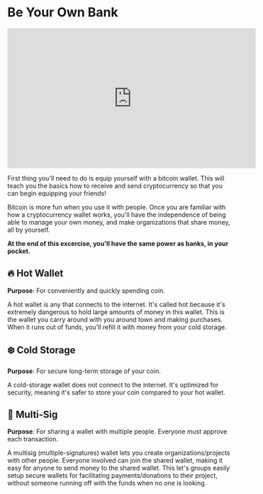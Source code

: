 # Be Your Own Bank

<iframe width="560" height="315" src="https://www.youtube-nocookie.com/embed/cbMDgGD-HOE?rel=0" frameborder="0" allow="autoplay; encrypted-media" allowfullscreen></iframe>

First thing you'll need to do is equip yourself with a bitcoin wallet. This will teach you the basics how to receive and send cryptocurrency so that you can begin equipping your friends!

Bitcoin is more fun when you use it with people. Once you are familiar with how a cryptocurrency wallet works, you'll have the independence of being able to manage your own money, and make organizations that share money, all by yourself.

**At the end of this excercise, you'll have the same power as banks, in your pocket.**

## 🔥 Hot Wallet

**Purpose**: For conveniently and quickly spending coin.

A hot wallet is any that connects to the internet. It's called hot because it's extremely dangerous to hold large amounts of money in this wallet. This is the wallet you carry around with you around town and making purchases. When it runs out of funds, you'll refill it with money from your cold storage.

## ❄️ Cold Storage

**Purpose**: For secure long-term storage of your coin.

A cold-storage wallet does not connect to the internet. It's optimized for security, meaning it's safer to store your coin compared to your hot wallet.

## 👥 Multi-Sig

**Purpose**: For sharing a wallet with multiple people. Everyone must approve each transaction.

A multisig (multiple-signatures) wallet lets you create organizations/projects with other people. Everyone involved can join the shared wallet, making it easy for anyone to send money to the shared wallet. This let's groups easily setup secure wallets for facilitating payments/donations to their project, without someone running off with the funds when no one is looking.